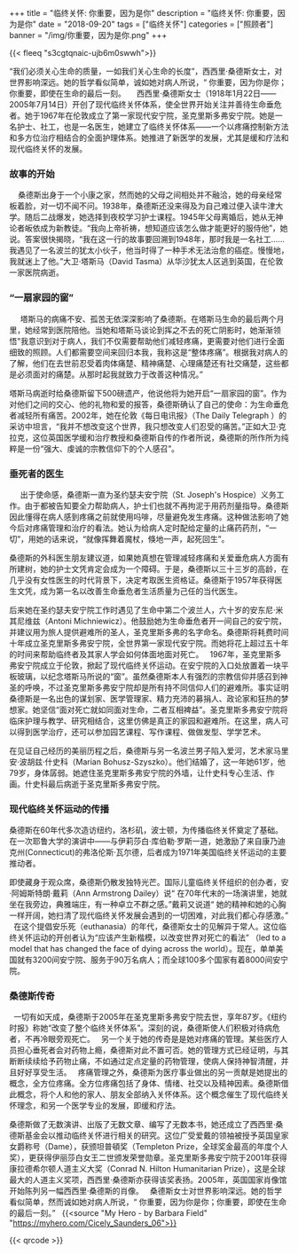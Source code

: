 ﻿+++
title = "临终关怀: 你重要，因为是你"
description = "临终关怀: 你重要，因为是你"
date = "2018-09-20"
tags = ["临终关怀"]
categories = ["照顾者"]
banner = "/img/你重要，因为是你.png"
+++

{{< fleeq "s3cgtqnaic-ujb6m0swwh">}}

 “我们必须关心生命的质量，一如我们关心生命的长度”，西西里·桑德斯女士，对世界影响深远。她的哲学看似简单，诚如她对病人所说，“ 你重要，因为你是你；你重要，即使在生命的最后一刻。
    西西里·桑德斯女士（1918年1月22日——2005年7月14日）开创了现代临终关怀体系，使全世界开始关注并善待生命垂危者。她于1967年在伦敦成立了第一家现代安宁院，圣克里斯多弗安宁院。她是一名护士、社工，也是一名医生，她建立了临终关怀体系——一个以疼痛控制新方法和多方位治疗相结合的全面护理体系。她推进了新医学的发展，尤其是缓和疗法和现代临终关怀的发展。
   
### 故事的开始
    
桑德斯出身于一个小康之家，然而她的父母之间相处并不融洽，她的母亲经常板着脸，对一切不闻不问。1938年，桑德斯还没来得及为自己难过便入读牛津大学。随后二战爆发，她选择到夜校学习护士课程。1945年父母离婚后，她从无神论者皈依成为新教徒。“我向上帝祈祷，想知道应该怎么做才能更好的服侍他”，她说。答案很快揭晓，“我在这一行的故事要回溯到1948年，那时我是一名社工......我遇见了一名波兰的犹太小伙子，他当时得了一种手术无法治愈的癌症。慢慢地，我就迷上了他。”大卫·塔斯马（David Tasma）从华沙犹太人区逃到英国，在伦敦一家医院病逝。
 
### “一扇家园的窗”
     
塔斯马的病痛不安、孤苦无依深深影响了桑德斯。在塔斯马生命的最后两个月里，她经常到医院陪他。当她和塔斯马谈论到挥之不去的死亡阴影时，她渐渐领悟"我意识到对于病人，我们不仅需要帮助他们减轻疼痛，更需要对他们进行全面细致的照顾。人们都需要空间来回归本我，我称这是“整体疼痛”。根据我对病人的了解，他们在去世前忍受着肉体痛楚、精神痛楚、心理痛楚还有社交痛楚，这些都是必须面对的痛楚。从那时起我就致力于改善这种情况。”
    

塔斯马病逝时给桑德斯留下500磅遗产，他说他将为她开启“一扇家园的窗”。作为对他们之间的交心、他的礼物和爱的报答，桑德斯确认了自己的使命：为生命垂危者减轻所有痛苦。2002年，她在伦敦《每日电讯报》（The Daily Telegraph ）的采访中坦言，“我并不想改变这个世界，我只想改变人们忍受的痛苦。”正如大卫·克拉克，这位英国医学缓和治疗教授和桑德斯自传的作者所说，桑德斯的所作所为纯粹是一份“强大、虔诚的宗教信仰下的个人感召”。
 
### 垂死者的医生
     
出于使命感，桑德斯一直为圣约瑟夫安宁院（St. Joseph's Hospice）义务工作。由于都被告知要全力帮助病人，护士们也就不再拘泥于用药剂量指导。桑德斯因此懂得在病人感到疼痛之前就使用吗啡，尽量避免发生疼痛。这种做法影响了她今后对疼痛管理和治疗的看法。她认为给病人定时配给定量的止痛药药剂，“一切”，用她的话来说，“就像挥舞着魔杖，倏地一声，起死回生”。 
    

桑德斯的外科医生朋友建议道，如果她真想在管理减轻疼痛和关爱垂危病人方面有所建树，她的护士文凭肯定会成为一个障碍。于是，桑德斯以三十三岁的高龄，在几乎没有女性医生的时代背景下，决定考取医生资格证。桑德斯于1957年获得医生文凭，成为第一名以改善生命垂危者生活质量为己任的当代医生。
     

后来她在圣约瑟夫安宁院工作时遇见了生命中第二个波兰人，六十岁的安东尼·米其尼维兹（Antoni Michniewicz）。他鼓励她为生命垂危者开一间自己的安宁院，并建议用为旅人提供避难所的圣人，圣克里斯多弗的名字命名。桑德斯将耗费时间十年成立圣克里斯多弗安宁院，全世界第一家现代安宁院。而她将花上超过五十年的时间来帮助临终者及其家人学会如何体面地面对死亡。
 
1967年，圣克里斯多弗安宁院成立于伦敦，掀起了现代临终关怀运动。在安宁院的入口处放置着一块平板玻璃，以纪念塔斯马所说的“窗”。虽然桑德斯本人有强烈的宗教信仰并感召到神圣的呼唤，不过圣克里斯多弗安宁院却是所有持不同信仰人们的避难所。事实证明桑德斯是一名出色的谋划家、医学管理家、精力充沛的募捐人、政论家和狂热的梦想家。她坚信“面对死亡就如同面对生命，二者互相裨益”。圣克里斯多弗安宁院将临床护理与教学、研究相结合，这里仿佛是真正的家园和避难所。在这里，病人可以得到医学治疗，还可以参加园艺课程、写作课程、做做发型、学学艺术。
 

在见证自己经历的美丽历程之后，桑德斯与另一名波兰男子陷入爱河，艺术家马里安·波胡兹·什史科（Marian Bohusz-Szyszko）。他们结婚了，这一年她61岁，他79岁，身体孱弱。她遮住圣克里斯多弗安宁院的外墙，让什史科专心生活、作画。什史科最后病逝于圣克里斯多弗安宁院。
 
### 现代临终关怀运动的传播

桑德斯在60年代多次造访纽约，洛杉矶，波士顿，为传播临终关怀奠定了基础。在一次耶鲁大学的演讲中——与伊莉莎白‧库伯勒‧罗斯一道，她激励了来自康乃迪克州(Connecticut)的弗洛伦斯·瓦尔德，后者成为1971年美国临终关怀运动的主要推动者。
 

即使藏身于观众席，桑德斯仍散发独特光芒。国际儿童临终关怀组织的创办者，安·阿姆斯特朗·戴莉（Ann Armstrong Dailey）说“ 在70年代末的一场演讲里，她就坐在我旁边，典雅端庄，有一种卓立不群之感。”戴莉又说道“ 她的精神和她的心胸一样开阔，她扫清了现代临终关怀发展会遇到的一切困难，对此我们都心存感激。”
 
在这个提倡安乐死（euthanasia）的年代，桑德斯女士的见解异于常人。这位临终关怀运动的开创者认为“应该产生新楷模，以改变世界对死亡的看法” （led to a model that has changed the face of dying across the world）。现在，单单美国就有3200间安宁院、服务于90万名病人；而全球100多个国家有着8000间安宁院。
 
### 桑德斯传奇
 
一切有如天成，桑德斯于2005年在圣克里斯多弗安宁院去世，享年87岁。《纽约时报》称她“改变了整个临终关怀体系”。深刻的说，桑德斯使人们积极对待病危者，不再冷眼旁观死亡。
 
另一个关于她的传奇是是她对疼痛的管理。某些医疗人员担心垂死者会对药物上瘾，桑德斯对此不置可否。她的管理方式已经证明，与其断断续续给予药物止痛，不如通过定点定量的药物管理，使病人保持神智清醒，并且好好享受生活。
 
疼痛管理之外，桑德斯为医疗事业做出的另一贡献是她提出的概念，全方位疼痛。全方位疼痛包括了身体、情绪、社交以及精神因素。桑德斯借此概念，将个人和他的家人、朋友全部纳入关怀体系。这个概念催生了现代临终关怀理念，和另一个医学专业的发展，即缓和疗法。
 

桑德斯做了无数演讲、出版了无数文章、编写了无数本书，她还成立了西西里·桑德斯基金会以推动临终关怀进行相关的研究。这位广受爱戴的领袖被授予英国皇家女爵称号（Dame），获颁坦普頓奖（Templeton Prize，全球奖金最高的年度个人奖），更获得伊丽莎白女王二世颁发荣誉勋章。圣克里斯多弗安宁院于2001年获得康拉德希尔顿人道主义大奖（Conrad N. Hilton Humanitarian Prize），这是全球最大的人道主义奖项，西西里·桑德斯亦获得该奖表扬。2005年，英国国家肖像馆开始陈列另一幅西西里·桑德斯的肖像。
 
桑德斯女士对世界影响深远。她的哲学看似简单，然而诚如她对病人所说，“ 你重要，因为你是你；你重要，即使在生命的最后一刻。”
 
{{<source "My Hero - by Barbara Field" "https://myhero.com/Cicely_Saunders_06">}}	

{{< qrcode >}}